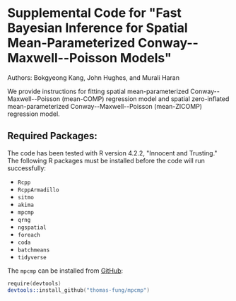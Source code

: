 # Supplemental Code for "Fast Bayesian Inference for Spatial Mean-Parameterized Conway--Maxwell--Poisson Models"
Authors: Bokgyeong Kang, John Hughes, and Murali Haran

We provide instructions for fitting spatial mean-parameterized Conway--Maxwell--Poisson (mean-COMP) regression model and spatial zero-inflated mean-parameterized Conway--Maxwell--Poisson (mean-ZICOMP) regression model. 

## Required Packages:
The code has been tested with R version 4.2.2, "Innocent and Trusting."  The following R packages must be installed before the code will run successfully:

- `Rcpp`
- `RcppArmadillo`
- `sitmo`
- `akima`
- `mpcmp`
- `qrng`
- `ngspatial`
- `foreach`
- `coda`
- `batchmeans`
- `tidyverse`

The `mpcmp` can be installed from [GitHub](https://github.com/thomas-fung/mpcmp):
```s
require(devtools)
devtools::install_github("thomas-fung/mpcmp")
```
